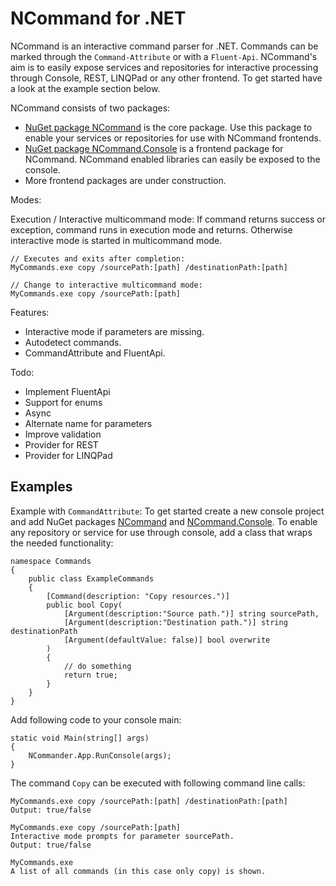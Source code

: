 # NCommand for .NET

NCommand is an interactive command parser for .NET. Commands can be marked through the `Command-Attribute` or with a `Fluent-Api`. NCommand's aim is to easily expose services and repositories for interactive processing through Console, REST, LINQPad or any other frontend. To get started have a look at the example section below.

NCommand consists of two packages:

- [NuGet package NCommand](https://www.nuget.org/packages/NCommand/) is the core package. Use this package to enable your services or repositories for use with NCommand frontends.
- [NuGet package NCommand.Console](https://www.nuget.org/packages/NCommand.Console/) is a frontend package for NCommand. NCommand enabled libraries can easily be exposed to the console.
- More frontend packages are under construction.

Modes:

Execution / Interactive multicommand mode: If command returns success or exception, command runs in execution mode and returns. Otherwise interactive mode is started in multicommand mode. 

    // Executes and exits after completion:
	MyCommands.exe copy /sourcePath:[path] /destinationPath:[path]
    
	// Change to interactive multicommand mode:
	MyCommands.exe copy /sourcePath:[path]

Features: 

- Interactive mode if parameters are missing.
- Autodetect commands.
- CommandAttribute and FluentApi.

Todo:

- Implement FluentApi
- Support for enums
- Async
- Alternate name for parameters
- Improve validation
- Provider for REST
- Provider for LINQPad


## Examples

Example with `CommandAttribute`: To get started create a new console project and add NuGet packages [NCommand](https://www.nuget.org/packages/NCommand/) and [NCommand.Console](https://www.nuget.org/packages/NCommand.Console/). To enable any repository or service for use through console, add a class that wraps the needed functionality:

	namespace Commands
	{
	    public class ExampleCommands
	    {	
	        [Command(description: "Copy resources.")]
	        public bool Copy( 
				[Argument(description:"Source path.")] string sourcePath,
				[Argument(description:"Destination path.")] string destinationPath
				[Argument(defaultValue: false)] bool overwrite 
			)
	        {
				// do something
	            return true;
	        }
		}
	}	

Add following code to your console main:

    static void Main(string[] args)
    {
        NCommander.App.RunConsole(args);
    }

The command `Copy` can be executed with following command line calls: 

    MyCommands.exe copy /sourcePath:[path] /destinationPath:[path]
    Output: true/false

    MyCommands.exe copy /sourcePath:[path] 
	Interactive mode prompts for parameter sourcePath.
	Output: true/false

    MyCommands.exe
	A list of all commands (in this case only copy) is shown.

